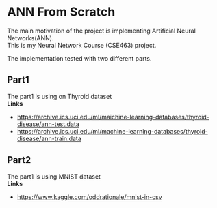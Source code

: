 # ANN From Scratch
The main motivation of the project is implementing Artificial Neural Networks(ANN). \
This is my Neural Network Course (CSE463) project.   

The implementation tested with two different parts.

## Part1
The part1 is using on Thyroid dataset \
**Links**
* https://archive.ics.uci.edu/ml/maichine-learning-databases/thyroid-disease/ann-test.data
* https://archive.ics.uci.edu/ml/machine-learning-databases/thyroid-disease/ann-train.data

## Part2
The part1 is using MNIST dataset \
**Links**
* https://www.kaggle.com/oddrationale/mnist-in-csv
